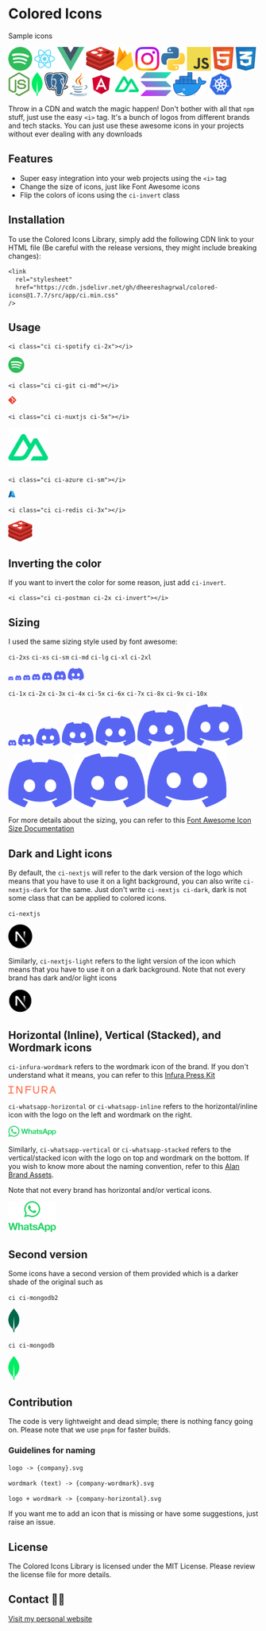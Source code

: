 # Colored Icons

Sample icons

<img src="public/logos/spotify/spotify.svg" alt="Spotify Icon"  height="48"> <img src="public/logos/reactjs/reactjs.svg" alt="React Icon"  height="48">
<img src="public/logos/vuejs/vuejs.svg" alt="Vue.js Icon"  height="48"> <img src="public/logos/redis/redis.svg" alt="Redis Icon"  height="48"> <img src="public/logos/firebase/firebase.svg" alt="Firebase Icon"  height="48"> <img src="public/logos/instagram/instagram.svg" alt="Instagram Icon"  height="48"> <img src="public/logos/python/python.svg" alt="Python Icon"  height="48"> <img src="public/logos/js/js.svg" alt="JavaScript Icon"  height="48"> <img src="public/logos/html/html.svg" alt="HTML5 Icon"  height="48"> <img src="public/logos/css/css.svg" alt="CSS3 Icon"  height="48"> <img src="public/logos/nodejs/nodejs.svg" alt="Node.js Icon"  height="48"> <img src="public/logos/mongodb/mongodb.svg" alt="MongoDB Icon"  height="48"> <img src="public/logos/postgresql/postgresql.svg" alt="PostgreSQL Icon"  height="48"> <img src="public/logos/java/java.svg" alt="Java Icon"  height="48"> <img src="public/logos/angular/angular.svg" alt="Angular Icon"  height="48"> <img src="public/logos/nuxtjs/nuxtjs.svg" alt="Nuxtjs Icon"  height="48"> <img src="public/logos/solana/solana.svg" alt="Solana Icon"  height="48"> <img src="public/logos/docker/docker.webp" alt="Docker Icon" height="48"> <img src="public/logos/kubernetes/kubernetes.svg" alt="Kubernetes Icon"  height="48">

Throw in a CDN and watch the magic happen! Don't bother with all that `npm` stuff, just use the easy `<i>` tag. It's a bunch of logos from different brands and tech stacks. You can just use these awesome icons in your projects without ever dealing with any downloads

## Features

- Super easy integration into your web projects using the `<i>` tag
- Change the size of icons, just like Font Awesome icons
- Flip the colors of icons using the `ci-invert` class

## Installation

To use the Colored Icons Library, simply add the following CDN link to your HTML file (Be careful with the release versions, they might include breaking changes):

```
<link
  rel="stylesheet"
  href="https://cdn.jsdelivr.net/gh/dheereshagrwal/colored-icons@1.7.7/src/app/ci.min.css"
/>
```

## Usage

```
<i class="ci ci-spotify ci-2x"></i>
```

<img src="public/logos/spotify/spotify.svg" width="32px">

```
<i class="ci ci-git ci-md"></i>
```

<img src="public/logos/git/git.svg" width="16px">

```
<i class="ci ci-nuxtjs ci-5x"></i>
```

<img src="public/logos/nuxtjs/nuxtjs.svg" width="80px">

```
<i class="ci ci-azure ci-sm"></i>
```

<img src="public/logos/azure/azure.svg" width="14px">

```
<i class="ci ci-redis ci-3x"></i>
```

<img src="public/logos/redis/redis.svg" width="48px">

## Inverting the color

If you want to invert the color for some reason, just add `ci-invert`.

```
<i class="ci ci-postman ci-2x ci-invert"></i>
```

## Sizing

I used the same sizing style used by font awesome:

`ci-2xs` `ci-xs` `ci-sm` `ci-md` `ci-lg` `ci-xl` `ci-2xl`

<img src='public/logos/discord/discord.svg' width="10px"> <img src='public/logos/discord/discord.svg' width="12px"> <img src='public/logos/discord/discord.svg' width="14px"> <img src='public/logos/discord/discord.svg' width="16px"> <img src='public/logos/discord/discord.svg' width="20px"> <img src='public/logos/discord/discord.svg' width="24px"> <img src='public/logos/discord/discord.svg' width="32px">

`ci-1x` `ci-2x` `ci-3x` `ci-4x` `ci-5x` `ci-6x` `ci-7x` `ci-8x` `ci-9x` `ci-10x`

<img src="public/logos/discord/discord.svg" width="16px"> <img src="public/logos/discord/discord.svg" width="32px"> <img src="public/logos/discord/discord.svg" width="48px"> <img src="public/logos/discord/discord.svg" width="64px"> <img src="public/logos/discord/discord.svg" width="80px"> <img src="public/logos/discord/discord.svg" width="96px"> <img src="public/logos/discord/discord.svg" width="112px"> <img src="public/logos/discord/discord.svg" width="128px"> <img src="public/logos/discord/discord.svg" width="144px"> <img src="public/logos/discord/discord.svg" width="160px">

For more details about the sizing, you can refer to this [Font Awesome Icon Size Documentation](https://fontawesome.com/docs/web/style/size)

## Dark and Light icons

By default, the `ci-nextjs` will refer to the dark version of the logo which means that you have to use it on a light background, you can also write `ci-nextjs-dark` for the same.
Just don't write `ci-nextjs ci-dark`, dark is not some class that can be applied to colored icons.

`ci-nextjs`

<img src="public/logos/nextjs/nextjs.svg" width="48px">

Similarly, `ci-nextjs-light` refers to the light version of the icon which means that you have to use it on a dark background.
Note that not every brand has dark and/or light icons

<img src="public/logos/nextjs/nextjs-light.svg" width="48px">

## Horizontal (Inline), Vertical (Stacked), and Wordmark icons

`ci-infura-wordmark` refers to the wordmark icon of the brand. If you don't understand what it means, you can refer to this [Infura Press Kit](https://www.infura.io/presskit)

<img src="public/logos/infura/infura-wordmark.svg" alt="Infura Wordmark" width="96">

`ci-whatsapp-horizontal` or `ci-whatsapp-inline` refers to the horizontal/inline icon with the logo on the left and wordmark on the right.

<img src='public/logos/whatsapp/whatsapp-horizontal.svg' alt="Whatsapp Horizontal" width="96">

Similarly, `ci-whatsapp-vertical` or `ci-whatsapp-stacked` refers to the vertical/stacked icon with the logo on top and wordmark on the bottom. If you wish to know more about the naming convention, refer to this [Alan Brand Assets](https://alan.app/brand-assets/).

Note that not every brand has horizontal and/or vertical icons.

<img src='public/logos/whatsapp/whatsapp-vertical.svg' alt="Whatsapp Vertical" width="96">

## Second version

Some icons have a second version of them provided which is a darker shade of the original such as

`ci ci-mongodb2`

<img src="public/logos/mongodb/mongodb2.svg" alt="MongoDB2 Icon"  height="48">

`ci ci-mongodb`

<img src="public/logos/mongodb/mongodb.svg" alt="MongoDB Icon"  height="48">

## Contribution

The code is very lightweight and dead simple; there is nothing fancy going on.
Please note that we use `pnpm` for faster builds.

### Guidelines for naming

`logo -> {company}.svg`

`wordmark (text) -> {company-wordmark}.svg`

`logo + wordmark -> {company-horizontal}.svg`

If you want me to add an icon that is missing or have some suggestions, just raise an issue.

## License

The Colored Icons Library is licensed under the MIT License. Please review the license file for more details.

## Contact 👋🏻

[Visit my personal website](https://dheereshagrwal.vercel.app)
